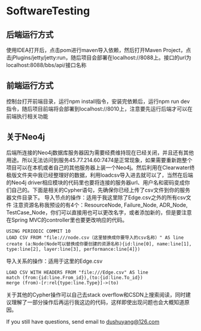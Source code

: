 # SoftwareTesting
## 后端运行方式
使用IDEA打开后，点击pom进行maven导入依赖，然后打开Maven Project，点击jPlugins/jetty/jetty:run，随后项目会部署在localhost://8088上。接口的url为localhost:8088/bbs/api/接口名称

## 前端运行方式
控制台打开前端目录，运行npm install指令，安装完依赖后，运行npm run dev指令，随后项目前端将会部署到localhost://8010上，注意要先运行后端才可以在前端执行相关功能

## 关于Neo4j
后端所连接的Neo4j数据库服务器因为需要经费维持现在已经关闭，并且还有其他用途。所以无法访问到服务45.77.214.60:7474是正常现象，如果需要重新跑整个项目可以在本机或者自己的其他服务器上装一个Neo4j。然后利用在Clearwater终极版文件夹中我已经整理好的数据，利用loadcsv导入进去就可以了，当然在后端的Neo4j driver相应模块的代码里也要将连接的服务器url、用户名和密码变成你们自己的。下面是相关的Cypher语句，先确保你已经上传了csv文件到你的服务器文件目录下。
导入节点的操作：适用于我这里除了Edge.csv之外的所有csv文件
注意资源名称我预设的有4个：ResourceNode, Failure_Node, ADR_Node, TestCase_Node，你们可以直接用也可以更改名字，或者添加新的，但是要注意在Spring MVC的controller里也要更改响应的代码。
```
USING PERIODIC COMMIT 10   
LOAD CSV FROM "file:///node.csv（这里替换成你要导入的csv名称）" AS line  
create (a:Node(Node可以替换成你要创建的资源名称){id:line[0], name:line[1], type:line[2], layer:line[3], performance:line[4]})  
```
导入关系的操作：适用于这里的Edge.csv
```
LOAD CSV WITH HEADERS FROM "file:///Edge.csv" AS line
match (from:{id:line.From_id}),(to:{id:line.To_id})
merge (from)-[r:rel{type:line.Type}]->(to)
```
关于其他的Cypher操作可以自己去stack overflow和CSDN上搜索阅读，同时建议理解了一部分操作后再运行我这边的代码，这样即使出现问题也会大概知道原因。

If you still have questions, send email to dushuyang@126.com
